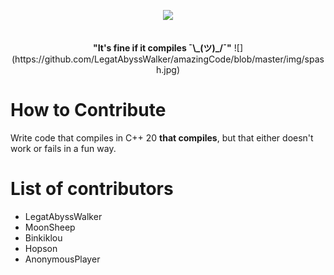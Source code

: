 <p align = 'center'>
  <img src = 'https://cdn.discordapp.com/attachments/332624618584277003/727928012745736212/amazingCode.png'>
</p>

<br>

<div align = 'center'>
  <strong>"It's fine if it compiles ¯\_(ツ)_/¯"</strong>
  ![](https://github.com/LegatAbyssWalker/amazingCode/blob/master/img/spash.jpg)
</div>

# How to Contribute

Write code that compiles in C++ 20 **that compiles**, but that either doesn't work or fails in a fun way.

# List of contributors
* LegatAbyssWalker
* MoonSheep
* Binkiklou
* Hopson
* AnonymousPlayer
